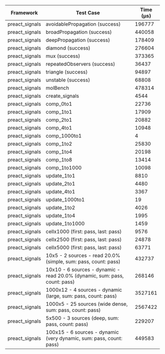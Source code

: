 | Framework | Test Case | Time (μs) |
| --- | --- | --- |
| preact_signals | avoidablePropagation (success) | 196777 |
| preact_signals | broadPropagation (success) | 440058 |
| preact_signals | deepPropagation (success) | 178409 |
| preact_signals | diamond (success) | 276604 |
| preact_signals | mux (success) | 373365 |
| preact_signals | repeatedObservers (success) | 36437 |
| preact_signals | triangle (success) | 94897 |
| preact_signals | unstable (success) | 68808 |
| preact_signals | molBench | 478314 |
| preact_signals | create_signals | 4544 |
| preact_signals | comp_0to1 | 22736 |
| preact_signals | comp_1to1 | 17909 |
| preact_signals | comp_2to1 | 20882 |
| preact_signals | comp_4to1 | 10948 |
| preact_signals | comp_1000to1 | 4 |
| preact_signals | comp_1to2 | 25830 |
| preact_signals | comp_1to4 | 20198 |
| preact_signals | comp_1to8 | 13414 |
| preact_signals | comp_1to1000 | 10098 |
| preact_signals | update_1to1 | 8810 |
| preact_signals | update_2to1 | 4480 |
| preact_signals | update_4to1 | 3367 |
| preact_signals | update_1000to1 | 19 |
| preact_signals | update_1to2 | 4026 |
| preact_signals | update_1to4 | 1995 |
| preact_signals | update_1to1000 | 1459 |
| preact_signals | cellx1000 (first: pass, last: pass) | 9576 |
| preact_signals | cellx2500 (first: pass, last: pass) | 24878 |
| preact_signals | cellx5000 (first: pass, last: pass) | 63771 |
| preact_signals | 10x5 - 2 sources - read 20.0% (simple, sum: pass, count: pass) | 432737 |
| preact_signals | 10x10 - 6 sources - dynamic - read 20.0% (dynamic, sum: pass, count: pass) | 268146 |
| preact_signals | 1000x12 - 4 sources - dynamic (large, sum: pass, count: pass) | 3527161 |
| preact_signals | 1000x5 - 25 sources (wide dense, sum: pass, count: pass) | 2567422 |
| preact_signals | 5x500 - 3 sources (deep, sum: pass, count: pass) | 229207 |
| preact_signals | 100x15 - 6 sources - dynamic (very dynamic, sum: pass, count: pass) | 449583 |
